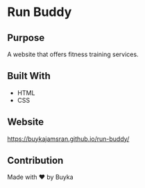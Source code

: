 # Run Buddy

## Purpose
A website that offers fitness training services.

## Built With
* HTML
* CSS

## Website
https://buykajamsran.github.io/run-buddy/

## Contribution
Made with ❤️ by Buyka
